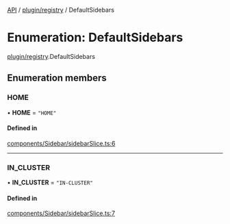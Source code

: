 [API](../API.md) / [plugin/registry](../modules/plugin_registry.md) / DefaultSidebars

# Enumeration: DefaultSidebars

[plugin/registry](../modules/plugin_registry.md).DefaultSidebars

## Enumeration members

### HOME

• **HOME** = `"HOME"`

#### Defined in

[components/Sidebar/sidebarSlice.ts:6](https://github.com/kubernetes-sigs/headlamp/blob/072d2509b/frontend/src/components/Sidebar/sidebarSlice.ts#L6)

___

### IN\_CLUSTER

• **IN\_CLUSTER** = `"IN-CLUSTER"`

#### Defined in

[components/Sidebar/sidebarSlice.ts:7](https://github.com/kubernetes-sigs/headlamp/blob/072d2509b/frontend/src/components/Sidebar/sidebarSlice.ts#L7)
